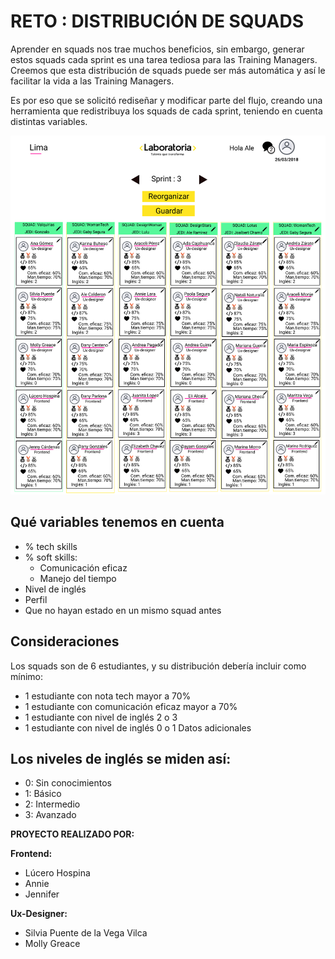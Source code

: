 # **RETO : DISTRIBUCIÓN DE SQUADS**
Aprender en squads nos trae muchos beneficios, sin embargo, generar estos squads cada sprint es una tarea tediosa para las Training Managers. Creemos que esta distribución de squads puede ser más automática y así le facilitar la vida a las Training Managers. 

Es por eso que se solicitó rediseñar y modificar parte del flujo, creando una herramienta que redistribuya los squads de cada sprint, teniendo en cuenta distintas variables.

![Modelo de prototipo](assets/images/prototipo-1.png)

## **Qué variables tenemos en cuenta**
  - % tech skills
  - % soft skills:
    - Comunicación eficaz
    - Manejo del tiempo
  - Nivel de inglés
  - Perfil
  - Que no hayan estado en un mismo squad antes


## **Consideraciones**
Los squads son de 6 estudiantes, y su distribución debería incluir como mínimo:

  - 1 estudiante con nota tech mayor a 70%
  - 1 estudiante con comunicación eficaz mayor a 70%
  - 1 estudiante con nivel de inglés 2  o 3
  - 1 estudiante con nivel de inglés 0 o 1
  Datos adicionales

## **Los niveles de inglés se miden así:**
  - 0: Sin conocimientos
  - 1: Básico
  - 2: Intermedio
  - 3: Avanzado

**PROYECTO REALIZADO POR:**

**Frontend:**
  - Lúcero Hospina
  - Annie
  - Jennifer

**Ux-Designer:**
  - Silvia Puente de la Vega Vilca
  - Molly Greace
